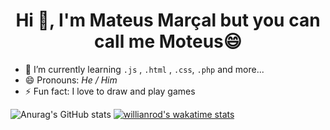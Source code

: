 <html>
<h1 align="center">Hi 👋, I'm Mateus Marçal but you can call me Moteus😄</h1>

- 🌱 I’m currently learning `.js` , `.html` , `.css`, `.php` and more... 
- 😄 Pronouns: *He / Him* 
- ⚡ Fun fact: I love to draw and play games
</html>


![Anurag's GitHub stats](https://github-readme-stats.vercel.app/api?username=Mooteus&show_icons=true&theme=radical)
[![willianrod's wakatime stats](https://github-readme-stats.vercel.app/api/wakatime?username=Moteus&theme=radical)](https://github.com/anuraghazra/github-readme-stats)

